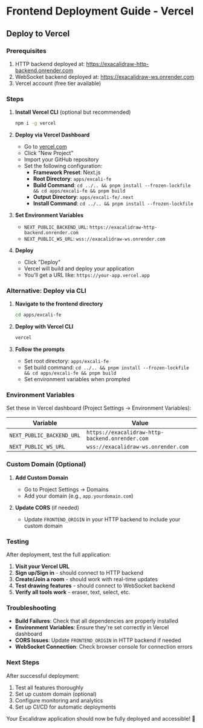 # Frontend Deployment Guide - Vercel

## Deploy to Vercel

### Prerequisites
1. HTTP backend deployed at: https://exacalidraw-http-backend.onrender.com
2. WebSocket backend deployed at: https://exacalidraw-ws.onrender.com
3. Vercel account (free tier available)

### Steps

1. **Install Vercel CLI** (optional but recommended)
   ```bash
   npm i -g vercel
   ```

2. **Deploy via Vercel Dashboard**
   - Go to [vercel.com](https://vercel.com)
   - Click "New Project"
   - Import your GitHub repository
   - Set the following configuration:
     - **Framework Preset**: Next.js
     - **Root Directory**: `apps/excali-fe`
     - **Build Command**: `cd ../.. && pnpm install --frozen-lockfile && cd apps/excali-fe && pnpm build`
     - **Output Directory**: `apps/excali-fe/.next`
     - **Install Command**: `cd ../.. && pnpm install --frozen-lockfile`

3. **Set Environment Variables**
   - `NEXT_PUBLIC_BACKEND_URL`: `https://exacalidraw-http-backend.onrender.com`
   - `NEXT_PUBLIC_WS_URL`: `wss://exacalidraw-ws.onrender.com`

4. **Deploy**
   - Click "Deploy"
   - Vercel will build and deploy your application
   - You'll get a URL like: `https://your-app.vercel.app`

### Alternative: Deploy via CLI

1. **Navigate to the frontend directory**
   ```bash
   cd apps/excali-fe
   ```

2. **Deploy with Vercel CLI**
   ```bash
   vercel
   ```

3. **Follow the prompts**
   - Set root directory: `apps/excali-fe`
   - Set build command: `cd ../.. && pnpm install --frozen-lockfile && cd apps/excali-fe && pnpm build`
   - Set environment variables when prompted

### Environment Variables

Set these in Vercel dashboard (Project Settings → Environment Variables):

| Variable | Value |
|----------|-------|
| `NEXT_PUBLIC_BACKEND_URL` | `https://exacalidraw-http-backend.onrender.com` |
| `NEXT_PUBLIC_WS_URL` | `wss://exacalidraw-ws.onrender.com` |

### Custom Domain (Optional)

1. **Add Custom Domain**
   - Go to Project Settings → Domains
   - Add your domain (e.g., `app.yourdomain.com`)

2. **Update CORS** (if needed)
   - Update `FRONTEND_ORIGIN` in your HTTP backend to include your custom domain

### Testing

After deployment, test the full application:

1. **Visit your Vercel URL**
2. **Sign up/Sign in** - should connect to HTTP backend
3. **Create/Join a room** - should work with real-time updates
4. **Test drawing features** - should connect to WebSocket backend
5. **Verify all tools work** - eraser, text, select, etc.

### Troubleshooting

- **Build Failures**: Check that all dependencies are properly installed
- **Environment Variables**: Ensure they're set correctly in Vercel dashboard
- **CORS Issues**: Update `FRONTEND_ORIGIN` in HTTP backend if needed
- **WebSocket Connection**: Check browser console for connection errors

### Next Steps

After successful deployment:
1. Test all features thoroughly
2. Set up custom domain (optional)
3. Configure monitoring and analytics
4. Set up CI/CD for automatic deployments

Your Excalidraw application should now be fully deployed and accessible! 🎉
